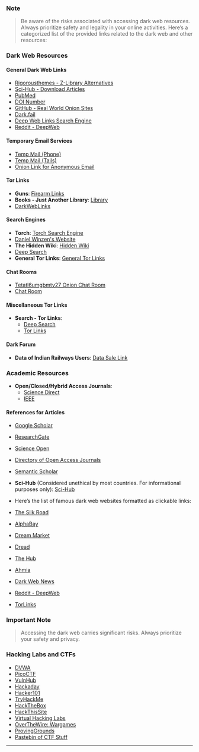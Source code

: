 
### Note

> Be aware of the risks associated with accessing dark web resources. Always prioritize safety and legality in your online activities.
Here’s a categorized list of the provided links related to the dark web and other resources:

### Dark Web Resources

#### General Dark Web Links
- [Rigorousthemes - Z-Library Alternatives](https://rigorousthemes.com/blog/best-z-library-alternatives/#1_Library_Genesis_-_Best_Z-Library_Alternative)
- [Sci-Hub - Download Articles](https://sci-hub.se/)
- [PubMed](https://pubmed.ncbi.nlm.nih.gov/)
- [DOI Number](https://doi.org/)
- [GitHub - Real World Onion Sites](https://github.com/alecmuffett/real-world-onion-sites)
- [Dark.fail](https://dark.fail/)
- [Deep Web Links Search Engine](https://deepweblinks.net/)
- [Reddit - DeepWeb](https://www.reddit.com/r/deepweb/)

#### Temporary Email Services
- [Temp Mail (Phone)](https://temp-mail.org/en/view/64ef431753f2b800fa710926)
- [Temp Mail (Tails)](https://tempmail.ninja/send-anonymous-email/)
- [Onion Link for Anonymous Email](http://links5v4bgk4oiob62kmp7bwi4tv2f2sygbsbbyseuhrnhut4zesgxid.onion/)

#### Tor Links
- **Guns**: [Firearm Links](http://firearmh73frrpeene3bbbdpxj3pgac3yvxafqve2jss3yt6uk4sjfid.onion/)
- **Books - Just Another Library**: [Library](http://libraryfyuybp7oyidyya3ah5xvwgyx6weauoini7zyz555litmmumad.onion/)
- [DarkWebLinks](http://dwltorbltw3tdjskxn23j2mwz2f4q25j4ninl5bdvttiy4xb6cqzikid.onion/)

#### Search Engines
- **Torch**: [Torch Search Engine](http://xmh57jrknzkhv6y3ls3ubitzfqnkrwxhopf5aygthi7d6rplyvk3noyd.onion/cgi-bin/omega/omega)
- [Daniel Winzen's Website](https://danwin1210.de/)
- **The Hidden Wiki**: [Hidden Wiki](http://wiki2zkamfya6mnyvk4aom4yjyi2kwsz7et3e4wnikcrypqv63rsskid.onion/)
- [Deep Search](http://search7tdrcvri22rieiwgi5g46qnwsesvnubqav2xakhezv4hjzkkad.onion/)
- **General Tor Links**: [General Tor Links](http://catalogpwwlccc5nyp3m3xng6pdx3rdcknul57x6raxwf4enpw3nymqd.onion/)

#### Chat Rooms
- [Tetatl6umgbmtv27 Onion Chat Room](http://tetatl6umgbmtv27.onion)
- [Chat Room](http://blkhatjxlrvc5aevqzz5t6kxldayog6jlx5h7glnu44euzongl4fh5ad.onion/)

#### Miscellaneous Tor Links
- **Search - Tor Links**: 
  - [Deep Search](http://search7tdrcvri22rieiwgi5g46qnwsesvnubqav2xakhezv4hjzkkad.onion/)
  - [Tor Links](http://5n4qdkw2wavc55peppyrelmb2rgsx7ohcb2tkxhub2gyfurxulfyd3id.onion/)

#### Dark Forum
- **Data of Indian Railways Users**: [Data Sale Link](http://hn.vernccvbvyi5qhfzyqengccj7lkove6bjot2xhh5kajhwvidqafczrad.onion/stories/34146425)

### Academic Resources
- **Open/Closed/Hybrid Access Journals**: 
  - [Science Direct](https://www.sciencedirect.com/)
  - [IEEE](https://ieeexplore.ieee.org/Xplore/home.jsp)

#### References for Articles
- [Google Scholar](https://scholar.google.com/)
- [ResearchGate](https://www.researchgate.net/)
- [Science Open](https://www.scienceopen.com/)
- [Directory of Open Access Journals](https://doaj.org/)
- [Semantic Scholar](https://www.semanticscholar.org/)
- **Sci-Hub** (Considered unethical by most countries. For informational purposes only): [Sci-Hub](https://sci-hub.se/)

- Here’s the list of famous dark web websites formatted as clickable links:

- [The Silk Road](http://silkroad6ownowfk.onion/)  
- [AlphaBay](http://alphabayd3gk2g2x.onion/)  
- [Dream Market](http://dreammarketl6m6z6.onion/)  
- [Dread](http://dreadbuxjmj2i5l3.onion/)  
- [The Hub](http://thehub7k7djuhs.onion/)  
- [Ahmia](http://ahmia.fi/)  
- [Dark Web News](http://darkwebnews.com/)  
- [Reddit - DeepWeb](https://www.reddit.com/r/deepweb/)  
- [TorLinks](http://torlinkbgs6neox.onion/)

### Important Note

> Accessing the dark web carries significant risks. Always prioritize your safety and privacy.

### Hacking Labs and CTFs
- [DVWA](https://tryhackme.com/r/room/dvwa)
- [PicoCTF](https://picoctf.org/)
- [VulnHub](https://www.vulnhub.com/)
- [Hackaday](http://www.hackaday.com/)
- [Hacker101](https://ctf.hacker101.com/)
- [TryHackMe](https://tryhackme.com/login)
- [HackTheBox](https://app.hackthebox.eu/home)
- [HackThisSite](http://www.hackthissite.org/)
- [Virtual Hacking Labs](https://www.virtualhackinglabs.com/)
- [OverTheWire: Wargames](https://overthewire.org/wargames/)
- [ProvingGrounds](https://www.offensive-security.com/labs/individual/)
- [Pastebin of CTF Stuff](https://pastebin.com/u2QTfmZn)

<hr>

